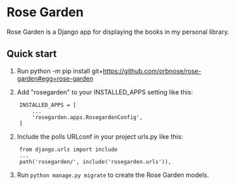 # Rose Garden

Rose Garden is a Django app for displaying the books in my personal library.


Quick start
-----------
1. Run python -m pip install git+https://github.com/orbnose/rose-garden#egg=rose-garden

1. Add "rosegarden" to your INSTALLED_APPS setting like this:

```
    INSTALLED_APPS = [
        ...
        'rosegarden.apps.RosegardenConfig',
    ]
```

2. Include the polls URLconf in your project urls.py like this:

```
    from django.urls import include
    ...
    path('rosegarden/', include('rosegarden.urls')),
```

3. Run ``python manage.py migrate`` to create the Rose Garden models.
